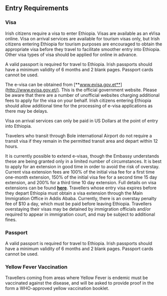 ## Entry Requirements

### **Visa**

Irish citizens require a visa to enter Ethiopia. Visas are available as an eVisa online. Visa on arrival services are available for tourism visas only, but Irish citizens entering Ethiopia for tourism purposes are encouraged to obtain the appropriate visa before they travel to facilitate smoother entry into Ethiopia. Other visa types of visa should be applied for online in advance.

A valid passport is required for travel to Ethiopia. Irish passports should have a minimum validity of 6 months and 2 blank pages. Passport cards cannot be used.

The e-visa can be obtained from [**www.evisa.gov.et**](http://www.evisa.gov.et/). This is the official government website. Please be aware that there are a number of unofficial websites charging additional fees to apply for the visa on your behalf. Irish citizens entering Ethiopia should allow additional time for the processing of e-visa applications as there may be delays.

Visa on arrival services can only be paid in US Dollars at the point of entry into Ethiopia.

Travelers who transit through Bole international Airport do not require a transit visa if they remain in the permitted transit area and depart within 12 hours.

It is currently possible to extend e-visas, though the Embassy understands these are being granted only in a limited number of circumstances. It is best to apply for an extension in good time in order to avoid the risk of overstay. Current visa extension fees are 100% of the initial visa fee for a first time one-month extension, 150% of the initial visa fee for a second time 15 day extension, and 200% for a third time 10 day extension. Full details on visa extensions can be found [**here**](https://www.evisa.gov.et/visa-extension-description). Travellers whose entry visa expires before they depart Ethiopia must obtain a visa extension through the Main Immigration Office in Addis Ababa. Currently, there is an overstay penalty fee of $10 a day, which must be paid before leaving Ethiopia. Travellers overstaying their visas may be detained by immigration officials and/or required to appear in immigration court, and may be subject to additional fines.

### **Passport**

A valid passport is required for travel to Ethiopia. Irish passports should have a minimum validity of 6 months and 2 blank pages. Passport cards cannot be used.

### **Yellow Fever Vaccination**

Travellers coming from areas where Yellow Fever is endemic must be vaccinated against the disease, and will be asked to provide proof in the form a WHO-approved yellow vaccination booklet.